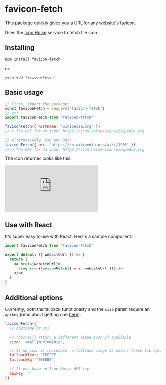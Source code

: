 # favicon-fetch

This package quickly gives you a URL for any website's favicon.

Uses the [Icon Horse](https://icon.horse) service to fetch the icon.

## Installing

```
npm install favicon-fetch
```

or:


```
yarn add favicon-fetch
```

## Basic usage

```js
// First, import the package:
const faviconFetch = require('favicon-fetch')
// or:
import faviconFetch from 'favicon-fetch'

faviconFetch({ hostname: 'wikipedia.org' })
//-> The URI for an icon: https://icon.horse/icon/wikipedia.org

// Alternatively, use any URI:
faviconFetch({ uri: 'https://en.wikipedia.org/wiki/1986' })
//-> The URI for an icon: https://icon.horse/icon/wikipedia.org
```

The icon returned looks like this:

![Wikipedia icon](https://icon.horse/icon/wikipedia.org)

## Use with React

It's super easy to use with React. Here's a sample component:

```jsx
import faviconFetch from 'favicon-fetch'

export default ({ websiteUrl }) => {
  return (
    <a href={websiteUrl}>
      <img src={faviconFetch({ uri: websiteUrl })} />
    </a>
  )
}
```

## Additional options

Currently, both the fallback functionality and the `size` param require an `apikey` (read about getting one [here](https://icon.horse/pro)).

```js
faviconFetch({
  // hostname or uri

  // This will return a different sized icon if available
  size: 'small|medium|big',

  // If no icon is reachable, a fallback image is shown. These two options control the colour
  fallbackText: 'FFFFFF',
  fallbackBg: '000000',

  // If you have an Icon Horse API key
  apikey: ''
})
```
